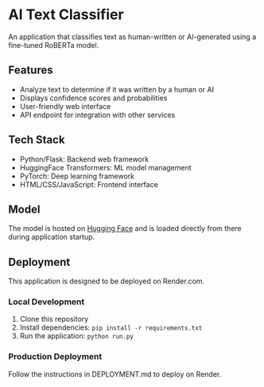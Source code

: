 # AI Text Classifier

An application that classifies text as human-written or AI-generated using a fine-tuned RoBERTa model.

## Features

- Analyze text to determine if it was written by a human or AI
- Displays confidence scores and probabilities
- User-friendly web interface
- API endpoint for integration with other services

## Tech Stack

- Python/Flask: Backend web framework
- HuggingFace Transformers: ML model management
- PyTorch: Deep learning framework
- HTML/CSS/JavaScript: Frontend interface

## Model

The model is hosted on [Hugging Face](https://huggingface.co/Abuzaid01/Ai_Human_text_detect) and is loaded directly from there during application startup.

## Deployment

This application is designed to be deployed on Render.com.

### Local Development

1. Clone this repository
2. Install dependencies: `pip install -r requirements.txt`
3. Run the application: `python run.py`

### Production Deployment

Follow the instructions in DEPLOYMENT.md to deploy on Render.
